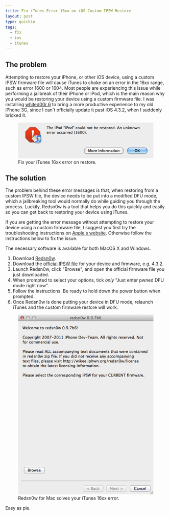 ```yaml
---
title: Fix iTunes Error 16xx on iOS Custom IPSW Restore
layout: post
type: quickie
tags:
  - fix
  - ios
  - itunes
---
```


## The problem

Attempting to restore your iPhone, or other iOS device, using a custom IPSW firmware file will cause iTunes to choke on an error in the 16xx range, such as error 1600 or 1604. Most people are experiencing this issue while performing a jailbreak of their iPhone or iPod, which is the main reason why you would be restoring your device using a custom firmware file. I was installing [whited00r 6](http://whited00r.com/) to bring a more productive experience to my old iPhone 3G, since I can't officially update it past iOS 4.3.2, when I suddenly bricked it.

<figure class="bordered rounded"><img src="/img/posts/itunes_1600_error.png" alt="Fix iTunes 1600 Error"><figcaption>Fix your iTunes 16xx error on restore.</figcaption></figure>

## The solution

The problem behind these error messages is that, when restoring from a custom IPSW file, the device needs to be put into a modified DFU mode, which a jailbreaking tool would normally do while guiding you through the process. Luckily, Redsn0w is a tool that helps you do this quickly and easily so you can get back to restoring your device using iTunes.

If you are getting the error message without attempting to restore your device using a custom firmware file, I suggest you first try the troubleshooting instructions on [Apple's website](http://support.apple.com/kb/TS3694). Otherwise follow the instructions below to fix the issue.

The necessary software is available for both MacOS X and Windows.

1. Download [Redsn0w](http://www.redsn0w.us/2010/03/download-direct-links-jailbreak-guides.html).
2. Download the [official IPSW file](http://jaxov.com/2011/04/download-ios-4-3-2-stock-ipsw-for-iphone-ipod-touch-ipad-direct-links/) for your device and firmware, e.g. 4.3.2.
3. Launch Redsn0w, click "Browse", and open the official firmware file you just downloaded.
4. When prompted to select your options, tick *only* "Just enter pwned DFU mode right now".
5. Follow the instructions. Be ready to hold down the power button when prompted.
6. Once Redsn0w is done putting your device in DFU mode, relaunch iTunes and the custom firmware restore will work.

<figure class="bordered rounded"><a href="http://www.redsn0w.us/2010/03/download-direct-links-jailbreak-guides.html"><img src="/img/posts/redsn0w.jpg" alt="Redsn0w for Mac will solve your iTunes 16xx error"></a><figcaption>Redsn0w for Mac solves your iTunes 16xx error.</figcaption></figure>

Easy as pie.

